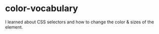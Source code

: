 # color-vocabulary
I learned about CSS selectors and how to change the color &amp; sizes of the element.
